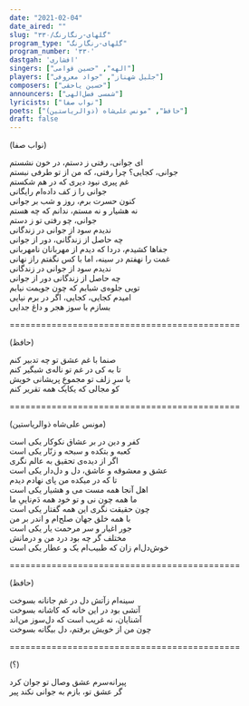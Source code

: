 ```yaml
---
date: "2021-02-04"
date_aired: ""
slug: "گلهای-رنگارنگ/۳۳۰"
program_type: "گلهای-رنگارنگ"
program_number: '۳۳۰'
dastgah: 'افشاری'
singers: ["الهه", "حسین قوامی"]
players: ["جلیل شهناز", "جواد معروفی"]
composers: ["حسین یاحقی"]
announcers: ["شمسی فضل‌الهی"]
lyricists: ["نواب صفا"]
poets: ["حافظ", "مونس علی‌شاه (ذوالریاستین)"]
draft: false
---
```


(نواب صفا)  

ای جوانی، رفتی ز دستم، در خون نشستم  
جوانی، کجایی؟ چرا رفتی، که من از تو طرفی نبستم  
غم پیری نبود دیری که در هم شکستم  
جوانی را ز کف داده‌ام رایگانی  
کنون حسرت برم، روز و شب بر جوانی  
نه هشیار و نه مستم، ندانم که چه هستم  
جوانی، چو رفتی تو ز دستم  
ندیدم سود از جوانی در زندگانی  
چه حاصل از زندگانی، دور از جوانی  
جفاها کشیدم، دردا که دیدم از مهربانان نامهربانی  
غمت را نهفتم در سینه، اما با کس نگفتم راز نهانی  
ندیدم سود از جوانی در زندگانی  
چه حاصل از زندگانی دور از جوانی  
تویی جلوه‌ی شبابم که چون جویمت نیابم  
امیدم کجایی، کجایی، اگر در برم نیایی  
بسازم با سوز هجر و داغ جدایی  

============================================  

(حافظ)  

صنما با غم عشق تو چه تدبیر کنم  
تا به کی در غم تو ناله‌ی شبگیر کنم  
با سرِ زلف تو مجموعِ پریشانی خویش  
کو مجالی که یکایک همه تقریر کنم  

============================================  

(مونس علی‌شاه ذوالریاستین)  

کفر و دین در بر عشاق نکوکار یکی است  
کعبه و بتکده و سبحه و زنّار یكی است  
اگر از دیده‌ی تحقیق به عالم نگری  
عشق و معشوقه و عاشق، دل و دل‌دار یکی است  
تا که در میکده من پای نهادم دیدم  
اهل آنجا همه مست می و هشیار یکی است  
ما همه چون نی و تو خود همه دَم‌ناییِ ما  
چون حقیقت نگری این همه گفتار یکی است  
با همه خلق جهان صلح‌ام و اندر بر من  
جور اغیار و سر مرحمت یار یکی است  
مختلف گر چه بود درد من و درمانش  
خوش‌دل‌ام زان که طبیب‌ام یک و عطار یکی است  

============================================  

(حافظ)  

سینه‌ام زآتش دل در غم جانانه بسوخت  
آتشی بود در این خانه که کاشانه بسوخت  
آشنایان، نه غریب است که دل‌سوز من‌اند  
چون من از خویش برفتم، دل بیگانه بسوخت  

============================================  

(؟)  

پیرانه‌سرم عشق وصال تو جوان کرد  
گر عشق تو، بازم به جوانی نکند پیر  
